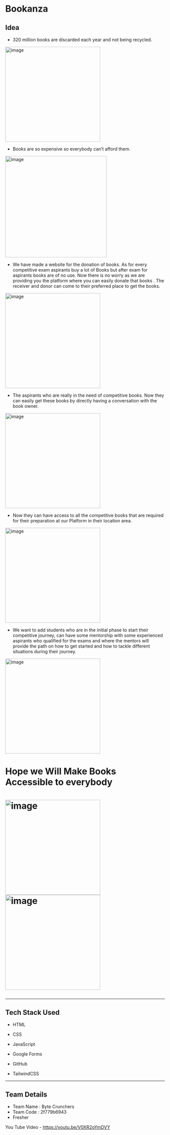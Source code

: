 <h1>Bookanza</h1>


<h2>Idea</h2>


- 320 million books are discarded each year and not being recycled. 

<img width="300" alt="image" src ="https://user-images.githubusercontent.com/96365691/155869418-4f7bfb4a-fa79-487f-b603-086ea9f5b7c6.png">

- Books are so expensive so everybody can’t afford them.

<img width="320" alt="image" src ="https://user-images.githubusercontent.com/96365691/155869534-d389f696-c917-4e6d-be01-fe4da4a1379f.png">


- We have made a website for the donation of books. As for every competitive exam aspirants buy a lot of Books but after exam for aspirants books are of no use. 
Now there is no worry as we are providing you the platform where you can easily donate that books . The receiver and donor can come to their preferred place to 
get the books. 

<img width="300" alt="image" src="https://user-images.githubusercontent.com/96365691/155869471-9c70865c-08d3-4764-94ef-a97e58b06d4c.png">

- The aspirants who are really in the need of competitive books. Now they can easily get these books by directly having a conversation with the book owner. 

<img width="300" alt="image" src="https://user-images.githubusercontent.com/96365691/155869835-de330a25-2e39-4150-9f0b-b755056e4cfd.png">

- Now they can have access to all the competitive books that are required for their preparation at our Platform in their location area. 

<img width="300" alt="image" src="https://user-images.githubusercontent.com/96365691/155883010-180ddffb-0a09-4d86-b99e-873fea0a5269.png">

- We want to add students who are in the initial phase to start their competitive journey, can have some mentorship with some experienced aspirants who qualified for the exams and where the mentors will provide the path on how to get started and how to tackle different situations during their journey.

<img width="300" alt="image" src="https://user-images.githubusercontent.com/96365691/155883145-f5d89327-c36b-48d2-afeb-8cf9f4edb004.png">

<h1>Hope we Will Make Books Accessible to everybody<h1>
  
  <img width="300" alt="image" src="https://user-images.githubusercontent.com/96365691/155883236-5176291e-c7d6-4222-a3d8-b416373dccab.png">
                                    

<img width="300" alt="image" src="https://user-images.githubusercontent.com/96365691/155883416-a9838583-d647-4e8c-99e4-abc4c6cc514e.png">

  
<hr>  
<h2>Tech Stack Used</h2>
  
  - HTML
  
  - CSS
  
  - JavaScript
  
  - Google Forms
  
  - GitHub
  
  - TailwindCSS

  
  <hr>
  <h2>Team Details</h2>
    
 - Team Name : Byte Crunchers
 - Team Code : 2f779b6943
 - Fresher 
  
  
  You Tube Video - https://youtu.be/V0XR2oYmDVY
